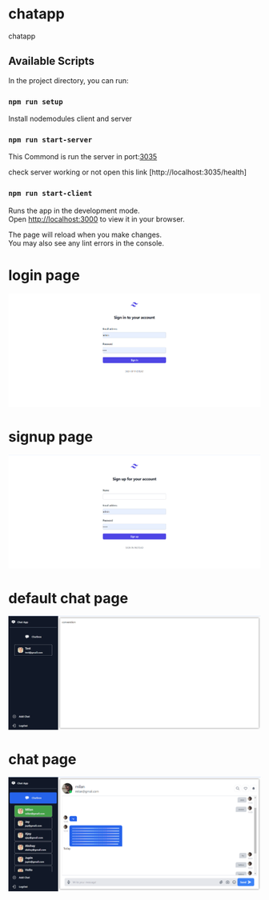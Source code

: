 # chatapp
chatapp


## Available Scripts

In the project directory, you can run:

### `npm run setup`

Install nodemodules client and server 

### `npm run start-server`

This Commond is run the server in port:[3035](http://localhost:3035)

check server working or not open this link [http://localhost:3035/health]

### `npm run start-client`

Runs the app in the development mode.\
Open [http://localhost:3000](http://localhost:3000) to view it in your browser.

The page will reload when you make changes.\
You may also see any lint errors in the console.

<h1>login page</h1>

![login page](./screenshots/image.png)

<!-- <img align="center" src="./screenshots/image.png" alt="login page" /> -->

<h1>signup page</h1>

![signup page](./screenshots/image-1.png)

<!-- <img align="center" src="./screenshots/image.png" alt="signup page" /> -->
<h1>default chat page</h1>

![default chat page](./screenshots/image-2.png)

<!-- <img align="center" src="./screenshots/image.png" alt="default chat page" /> -->
<h1>chat page</h1>

![chat page](./screenshots/image-3.png)

<!-- <img align="center" src="./screenshots/image.png" alt="chat page" /> -->
